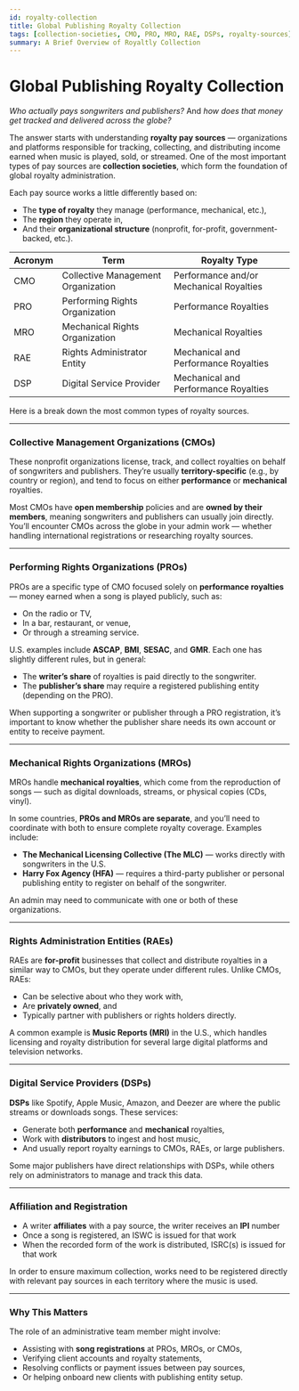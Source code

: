 ```yaml
---
id: royalty-collection
title: Global Publishing Royalty Collection
tags: [collection-societies, CMO, PRO, MRO, RAE, DSPs, royalty-sources]
summary: A Brief Overview of Royaltly Collection
---
```


# Global Publishing Royalty Collection

*Who actually pays songwriters and publishers?* And *how does that money get tracked and delivered across the globe?*

The answer starts with understanding **royalty pay sources** — organizations and platforms responsible for tracking, collecting, and distributing income earned when music is played, sold, or streamed. One of the most important types of pay sources are **collection societies**, which form the foundation of global royalty administration.

Each pay source works a little differently based on:

* The **type of royalty** they manage (performance, mechanical, etc.),
* The **region** they operate in,
* And their **organizational structure** (nonprofit, for-profit, government-backed, etc.).

| Acronym | Term | Royalty Type |
|---------|------|--------------|
|CMO      |Collective Management Organization|Performance and/or Mechanical Royalties|
|PRO      |Performing Rights Organization| Performance Royalties|
|MRO      |Mechanical Rights Organization| Mechanical Royalties|
|RAE      |Rights Administrator Entity| Mechanical and Performance Royalties|
|DSP      |Digital Service Provider|Mechanical and Performance Royalties|

Here is a break down the most common types of royalty sources.

---

### Collective Management Organizations (CMOs)

These nonprofit organizations license, track, and collect royalties on behalf of songwriters and publishers. They’re usually **territory-specific** (e.g., by country or region), and tend to focus on either **performance** or **mechanical** royalties.

Most CMOs have **open membership** policies and are **owned by their members**, meaning songwriters and publishers can usually join directly. You’ll encounter CMOs across the globe in your admin work — whether handling international registrations or researching royalty sources.

---

### Performing Rights Organizations (PROs)

PROs are a specific type of CMO focused solely on **performance royalties** — money earned when a song is played publicly, such as:

* On the radio or TV,
* In a bar, restaurant, or venue,
* Or through a streaming service.

U.S. examples include **ASCAP**, **BMI**, **SESAC**, and **GMR**. Each one has slightly different rules, but in general:

* The **writer’s share** of royalties is paid directly to the songwriter.
* The **publisher’s share** may require a registered publishing entity (depending on the PRO).

When supporting a songwriter or publisher through a PRO registration, it’s important to know whether the publisher share needs its own account or entity to receive payment.

---

### Mechanical Rights Organizations (MROs)

MROs handle **mechanical royalties**, which come from the reproduction of songs — such as digital downloads, streams, or physical copies (CDs, vinyl).

In some countries, **PROs and MROs are separate**, and you’ll need to coordinate with both to ensure complete royalty coverage. Examples include:

* **The Mechanical Licensing Collective (The MLC)** — works directly with songwriters in the U.S.
* **Harry Fox Agency (HFA)** — requires a third-party publisher or personal publishing entity to register on behalf of the songwriter.

An admin may need to communicate with one or both of these organizations.

---

### Rights Administration Entities (RAEs)

RAEs are **for-profit** businesses that collect and distribute royalties in a similar way to CMOs, but they operate under different rules. Unlike CMOs, RAEs:

* Can be selective about who they work with,
* Are **privately owned**, and
* Typically partner with publishers or rights holders directly.

A common example is **Music Reports (MRI)** in the U.S., which handles licensing and royalty distribution for several large digital platforms and television networks.

---

### Digital Service Providers (DSPs)

**DSPs** like Spotify, Apple Music, Amazon, and Deezer are where the public streams or downloads songs. These services:

* Generate both **performance** and **mechanical** royalties,
* Work with **distributors** to ingest and host music,
* And usually report royalty earnings to CMOs, RAEs, or large publishers.

Some major publishers have direct relationships with DSPs, while others rely on administrators to manage and track this data.

---

### Affiliation and Registration

* A writer **affiliates** with a pay source, the writer receives an **IPI** number
* Once a song is registered, an ISWC is issued for that work
* When the recorded form of the work is distributed, ISRC(s) is issued for that work

In order to ensure maximum collection, works need to be registered directly with relevant pay sources in each territory where the music is used.

---

### Why This Matters

The role of an administrative team member might involve:

* Assisting with **song registrations** at PROs, MROs, or CMOs,
* Verifying client accounts and royalty statements,
* Resolving conflicts or payment issues between pay sources,
* Or helping onboard new clients with publishing entity setup.